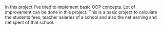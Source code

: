 In this project I've tried to implement basic OOP concepts. Lot of improvement can be done in this project.
This is a basic project to calculate the students fees, teacher salaries of a school and also the net earning and net spent of that school.
